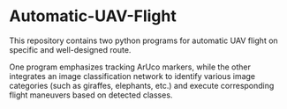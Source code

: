 # Automatic-UAV-Flight

This repository contains two python programs for automatic UAV flight on specific and well-designed route.

One program emphasizes tracking ArUco markers, while the other integrates an image classification network to identify various image categories (such as giraffes, elephants, etc.) and execute corresponding flight maneuvers based on detected classes.

